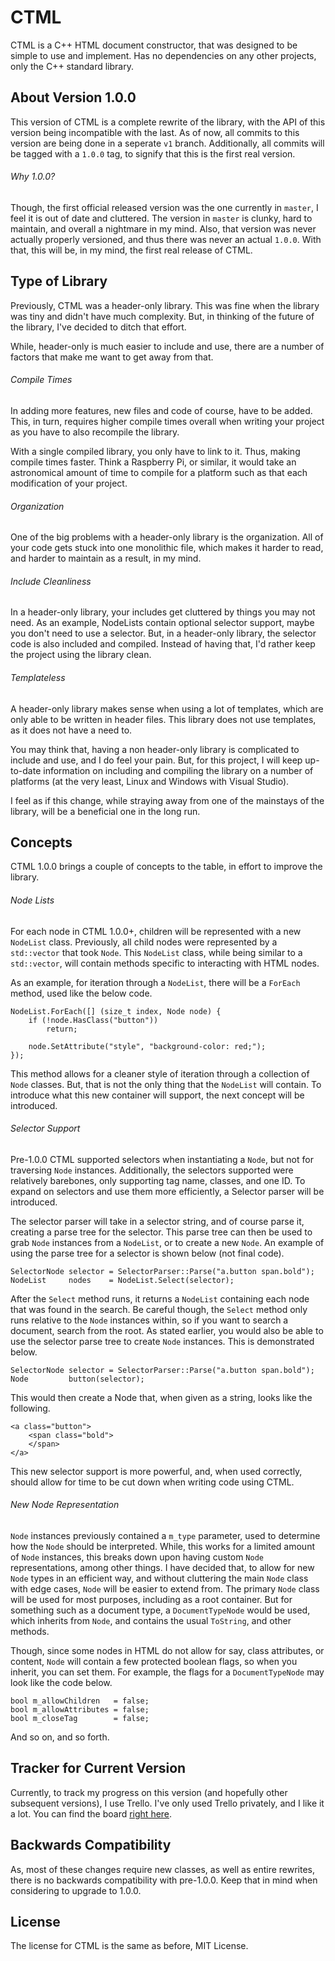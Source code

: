 # CTML

CTML is a C++ HTML document constructor, that was designed to be simple to use and implement.
Has no dependencies on any other projects, only the C++ standard library.

## About Version 1.0.0

This version of CTML is a complete rewrite of the library, with the API of this version being incompatible with the last.
As of now, all commits to this version are being done in a seperate `v1` branch.
Additionally, all commits will be tagged with a `1.0.0` tag, to signify that this is the first real version.

###### Why 1.0.0?

Though, the first official released version was the one currently in `master`, I feel it is out of date and cluttered.
The version in `master` is clunky, hard to maintain, and overall a nightmare in my mind.
Also, that version was never actually properly versioned, and thus there was never an actual `1.0.0`.
With that, this will be, in my mind, the first real release of CTML.

## Type of Library

Previously, CTML was a header-only library.
This was fine when the library was tiny and didn't have much complexity.
But, in thinking of the future of the library, I've decided to ditch that effort.

While, header-only is much easier to include and use, there are a number of factors that make me want to get away from that.

###### Compile Times

In adding more features, new files and code of course, have to be added.
This, in turn, requires higher compile times overall when writing your project as you have to also recompile the library.

With a single compiled library, you only have to link to it.
Thus, making compile times faster.
Think a Raspberry Pi, or similar, it would take an astronomical amount of time to compile for a platform such as that each modification of your project.

###### Organization

One of the big problems with a header-only library is the organization.
All of your code gets stuck into one monolithic file, which makes it harder to read, and harder to maintain as a result, in my mind.

###### Include Cleanliness

In a header-only library, your includes get cluttered by things you may not need.
As an example, NodeLists contain optional selector support, maybe you don't need to use a selector.
But, in a header-only library, the selector code is also included and compiled.
Instead of having that, I'd rather keep the project using the library clean.

###### Templateless

A header-only library makes sense when using a lot of templates, which are only able to be written in header files.
This library does not use templates, as it does not have a need to.

You may think that, having a non header-only library is complicated to include and use, and I do feel your pain.
But, for this project, I will keep up-to-date information on including and compiling the library on a number of platforms (at the very least, Linux and Windows with Visual Studio).

I feel as if this change, while straying away from one of the mainstays of the library, will be a beneficial one in the long run.

## Concepts

CTML 1.0.0 brings a couple of concepts to the table, in effort to improve the library.

###### Node Lists

For each node in CTML 1.0.0+, children will be represented with a new `NodeList` class.
Previously, all child nodes were represented by a `std::vector` that took `Node`.
This `NodeList` class, while being similar to a `std::vector`, will contain methods specific to interacting with HTML nodes.

As an example, for iteration through a `NodeList`, there will be a `ForEach` method, used like the below code.

    NodeList.ForEach([] (size_t index, Node node) {
        if (!node.HasClass("button"))
            return;

        node.SetAttribute("style", "background-color: red;");
    });

This method allows for a cleaner style of iteration through a collection of `Node` classes.
But, that is not the only thing that the `NodeList` will contain.
To introduce what this new container will support, the next concept will be introduced.

###### Selector Support

Pre-1.0.0 CTML supported selectors when instantiating a `Node`, but not for traversing `Node` instances.
Additionally, the selectors supported were relatively barebones, only supporting tag name, classes, and one ID.
To expand on selectors and use them more efficiently, a Selector parser will be introduced.

The selector parser will take in a selector string, and of course parse it, creating a parse tree for the selector.
This parse tree can then be used to grab `Node` instances from a `NodeList`, or to create a new `Node`.
An example of using the parse tree for a selector is shown below (not final code).

    SelectorNode selector = SelectorParser::Parse("a.button span.bold");
    NodeList     nodes    = NodeList.Select(selector);

After the `Select` method runs, it returns a `NodeList` containing each node that was found in the search.
Be careful though, the `Select` method only runs relative to the `Node` instances within, so if you want to search a document, search from the root.
As stated earlier, you would also be able to use the selector parse tree to create `Node` instances.
This is demonstrated below.

    SelectorNode selector = SelectorParser::Parse("a.button span.bold");
    Node         button(selector);

This would then create a Node that, when given as a string, looks like the following.

    <a class="button">
        <span class="bold">
        </span>
    </a>

This new selector support is more powerful, and, when used correctly, should allow for time to be cut down when writing code using CTML.


###### New Node Representation

`Node` instances previously contained a `m_type` parameter, used to determine how the `Node` should be interpreted.
While, this works for a limited amount of `Node` instances, this breaks down upon having custom `Node` representations, among other things.
I have decided that, to allow for new `Node` types in an efficient way, and without cluttering the main `Node` class with edge cases, `Node` will be easier to extend from.
The primary `Node` class will be used for most purposes, including as a root container.
But for something such as a document type, a `DocumentTypeNode` would be used, which inherits from `Node`, and contains the usual `ToString`, and other methods.

Though, since some nodes in HTML do not allow for say, class attributes, or content, `Node` will contain a few protected boolean flags, so when you inherit, you can set them.
For example, the flags for a `DocumentTypeNode` may look like the code below.

    bool m_allowChildren   = false;
    bool m_allowAttributes = false;
    bool m_closeTag        = false;

And so on, and so forth.

## Tracker for Current Version

Currently, to track my progress on this version (and hopefully other subsequent versions), I use Trello.
I've only used Trello privately, and I like it a lot.
You can find the board [right here](https://trello.com/b/NvpPLQ6w/ctml).

## Backwards Compatibility

As, most of these changes require new classes, as well as entire rewrites, there is no backwards compatibility with pre-1.0.0.
Keep that in mind when considering to upgrade to 1.0.0.

## License

The license for CTML is the same as before, MIT License.